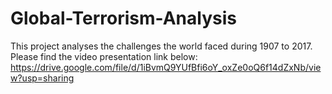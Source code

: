 # Global-Terrorism-Analysis
This project analyses the challenges the world faced during 1907 to 2017.
Please find the video presentation link below:
https://drive.google.com/file/d/1iBvmQ9YUfBfi6oY_oxZe0oQ6f14dZxNb/view?usp=sharing
